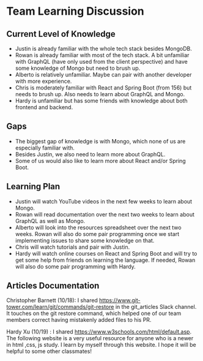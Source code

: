 # Team Learning Discussion

## Current Level of Knowledge

- Justin is already familiar with the whole tech stack besides MongoDB.
- Rowan is already familiar with most of the tech stack. A bit unfamiliar with GraphQL (have only used from the client perspective) and have some knowledge of Mongo but need to brush up.
- Alberto is relatively unfamiliar. Maybe can pair with another developer with more experience.
- Chris is moderately familiar with React and Spring Boot (from 156) but needs to brush up. Also needs to learn about GraphQL and Mongo.
- Hardy is unfamiliar but has some friends with knowledge about both frontend and backend.

## Gaps

- The biggest gap of knowledge is with Mongo, which none of us are especially familiar with.
- Besides Justin, we also need to learn more about GraphQL.
- Some of us would also like to learn more about React and/or Spring Boot.

## Learning Plan

- Justin will watch YouTube videos in the next few weeks to learn about Mongo.
- Rowan will read documentation over the next two weeks to learn about GraphQL as well as Mongo.
- Alberto will look into the resources spreadsheet over the next two weeks. Rowan will also do some pair programming once we start implementing issues to share some knowledge on that.
- Chris will watch tutorials and pair with Justin.
- Hardy will watch online courses on React and Spring Boot and will try to get some help from friends on learning the language. If needed, Rowan will also do some pair programming with Hardy.

## Articles Documentation
Christopher Barnett (10/18): I shared https://www.git-tower.com/learn/git/commands/git-restore in the git_articles Slack channel. It touches on the git restore command, which helped one of our team members correct having mistakenly added files to his PR.

Hardy Xu (10/19) : I shared https://www.w3schools.com/html/default.asp.
The following website is a very useful resource for anyone who is a newer in html ,css, js study. I learn by myself through this website. I hope it will be helpful to some other classmates!
